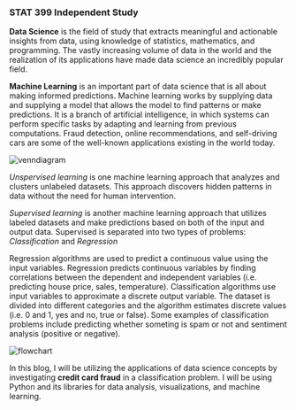 <!--
  <<< Author notes: Header of the course >>>
  Include a 1280×640 image, course title in sentence case, and a concise description in emphasis.
  In your repository settings: enable template repository, add your 1280×640 social image, auto delete head branches.
  Add your open source license, GitHub uses Creative Commons Attribution 4.0 International.
  hi these are some changes
-->

### STAT 399 Independent Study

**Data Science** is the field of study that extracts meaningful and actionable insights from data, using knowledge of statistics, mathematics, and programming. The vastly increasing volume of data in the world and the realization of its applications have made data science an incredibly popular field.

**Machine Learning** is an important part of data science that is all about making informed predictions. Machine learning works by supplying data and supplying a model that allows the model to find patterns or make predictions. It is a branch of artificial intelligence, in which systems can perform specific tasks by adapting and learning from previous computations. Fraud detection, online recommendations, and self-driving cars are some of the well-known applications existing in the world today. 

![venndiagram](https://user-images.githubusercontent.com/86743951/218233629-b8ae5824-f124-4464-80fa-43cd60940946.png)

*Unspervised learning* is one machine learning approach that analyzes and clusters unlabeled datasets. This approach discovers hidden patterns in data without the need for human intervention.

*Supervised learning* is another machine learning approach that utilizes labeled datasets and make predictions based on both of the input and output data. Supervised is separated into two types of problems: *Classification* and *Regression*

Regression algorithms are used to predict a continuous value using the input variables. Regression predicts continuous variables by finding correlations between the dependent and independent variables (i.e. predicting house price, sales, temperature). Classification algorithms use input variables to approximate a discrete output variable. The dataset is divided into different categories and the algorithm estimates discrete values (i.e. 0 and 1, yes and no, true or false). Some examples of classification problems include predicting whether someting is spam or not and sentiment analysis (positive or negative).

![flowchart](https://user-images.githubusercontent.com/86743951/215003065-f9f9ec31-e39b-4750-bb40-4997e1e2c384.jpg)

In this blog, I will be utilizing the applications of data science concepts by investigating **credit card fraud** in a classification problem. I will be using Python and its libraries for data analysis, visualizations, and machine learning. 



<!--
  <<< Author notes: Start of the course >>>
  Include start button, a note about Actions minutes,
  and tell the learner why they should take the course.
  Each step should be wrapped in <details>/<summary>, with an `id` set.
  The start <details> should have `open` as well.
  Do not use quotes on the <details> tag attributes.
-->

<!--step0

With GitHub Pages, you can host project blogs, documentation, resumes, portfolios, or any other static content you'd like. Your GitHub repository can easily become its own website. In this course, we'll show you how to set up your own site or blog using GitHub Pages.

- **Who is this for**: Beginners, students, project maintainers, small businesses.
- **What you'll learn**: How to build a GitHub Pages site.
- **What you'll build**: We'll build a simple GitHub Pages site with a blog. We'll use [Jekyll](https://jekyllrb.com), a static site generator.
- **Prerequisites**: If you need to learn about branches, commits, and pull requests, take [Introduction to GitHub](https://github.com/skills/introduction-to-github) first.
- **How long**: This course is five steps long and takes less than one hour to complete.

## How to start this course

1. Above these instructions, right-click **Use this template** and open the link in a new tab.
   ![Use this template](https://user-images.githubusercontent.com/1221423/169618716-fb17528d-f332-4fc5-a11a-eaa23562665e.png)
2. In the new tab, follow the prompts to create a new repository.
   - For owner, choose your personal account or an organization to host the repository.
   - We recommend creating a public repository—private repositories will [use Actions minutes](https://docs.github.com/en/billing/managing-billing-for-github-actions/about-billing-for-github-actions).
   ![Create a new repository](https://user-images.githubusercontent.com/1221423/169618722-406dc508-add4-4074-83f0-c7a7ad87f6f3.png)
3. After your new repository is created, wait about 20 seconds, then refresh the page. Follow the step-by-step instructions in the new repository's README.

endstep0-->

<!--
  <<< Author notes: Step 1 >>>
  Choose 3-5 steps for your course.
  The first step is always the hardest, so pick something easy!
  Link to docs.github.com for further explanations.
  Encourage users to open new tabs for steps!
-->
